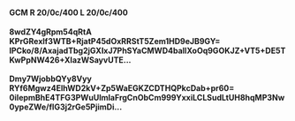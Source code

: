 #### GCM R 20/0c/400 L 20/0c/400
**8wdZY4gRpm54qRtA**<br/>**KPrGRexlf3WTB+RjatP45dOxRRStT5Zem1HD9eJB9GY=**<br/>**lPCko/8/AxajadTbg2jGXIxJ7PhSYaCMWD4ballXoOq9GOKJZ+VT5+DE5TKwPpNW426+XlazWSayvUTE...**<br/><br/>
**Dmy7WjobbQYy8Vyy**<br/>**RYf6Mgwz4ElhWD2kV+Zp5WaEGKZCDTHQPkcDab+pr60=**<br/>**0iIepmBhE4TFG3PWuUlmlaFrgCnObCm999YxxiLCLSudLtUH8hqMP3Nw0ypeZWe/fIG3j2rGe5PjimDi...**